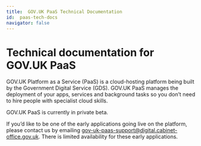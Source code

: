 ```yaml
---
title:  GOV.UK PaaS Technical Documentation
id:  paas-tech-docs
navigator: false
---
```


# Technical documentation for GOV.UK PaaS

GOV.UK Platform as a Service (PaaS) is a cloud-hosting platform being built by the Government Digital Service (GDS). GOV.UK PaaS manages the deployment of your apps, services and background tasks so you don’t need to hire people with specialist cloud skills.

GOV.UK PaaS is currently in private beta.

If you’d like to be one of the early applications going live on the platform, please contact us by emailing [gov-uk-paas-support@digital.cabinet-office.gov.uk](mailto:gov-uk-paas-support@digital.cabinet-office.gov.uk). There is limited availability for these early applications.
